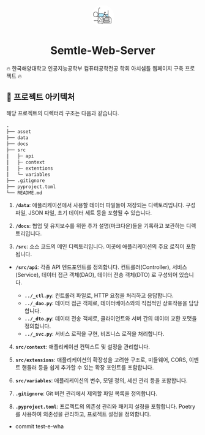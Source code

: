 <p align="center">
  <a href="https://www.google.com">
    <img alt="Semtle Logo" src="https://github.com/Lab-Semtle/Semtle-Web-Server/blob/master/asset/semtle_logo2.jpg?raw=true" width="60" style="border-radius: 50%;" />
  </a>
</p>
<h1 align="center">
    Semtle-Web-Server
</h1>

🔥 한국해양대학교 인공지능공학부 컴퓨터공학전공 학회 아치셈틀 웹페이지 구축 프로젝트 🔥

## 🧐 프로젝트 아키텍처

해당 프로젝트의 디렉터리 구조는 다음과 같습니다.

    .
    ├── asset
    ├── data
    ├── docs
    ├── src
    ⎪   ├─ api
    ⎪   ├─ context
    ⎪   ├─ extentions
    ⎪   └─ variables
    ├── .gitignore
    ├── pyproject.toml
    └── README.md

1.  **`/data`**: 애플리케이션에서 사용할 데이터 파일들이 저장되는 디렉토리입니다. 구성 파일, JSON 파일, 초기 데이터 세트 등을 포함될 수 있습니다.

2.  **`/docs`**: 협업 및 유지보수를 위한 추가 설명(마크다운)들을 기록하고 보관하는 디렉토리입니다.

3.  **`/src`**: 소스 코드의 메인 디렉토리입니다. 이곳에 애플리케이션의 주요 로직이 포함됩니다.

- **`/src/api`**: 각종 API 엔드포인트를 정의합니다. 컨트롤러(Controller), 서비스(Service), 데이터 접근 객체(DAO), 데이터 전송 객체(DTO) 로 구성되어 있습니다.

  - **`../_ctl.py`**: 컨트롤러 파일로, HTTP 요청을 처리하고 응답합니다.
  - **`../_dao.py`**: 데이터 접근 객체로, 데이터베이스와의 직접적인 상호작용을 담당합니다.
  - **`../_dto.py`**: 데이터 전송 객체로, 클라이언트와 서버 간의 데이터 교환 포맷을 정의합니다.
  - **`../_svc.py`**: 서비스 로직을 구현, 비즈니스 로직을 처리합니다.

4.  **`src/context`**: 애플리케이션 컨텍스트 및 설정을 관리합니다.

5.  **`src/extensions`**: 애플리케이션의 확장성을 고려한 구조로, 미들웨어, CORS, 이벤트 핸들러 등을 쉽게 추가할 수 있는 확장 포인트를 포함합니다.

6.  **`src/variables`**: 애플리케이션의 변수, 모델 정의, 세션 관리 등을 포함합니다.

7.  **`.gitignore`**: Git 버전 관리에서 제외할 파일 목록을 정의합니다.

8.  **`.pyproject.toml`**: 프로젝트의 의존성 관리와 패키지 설정을 포함합니다. Poetry를 사용하여 의존성을 관리하고, 프로젝트 설정을 정의합니다.

- commit test-e-wha
